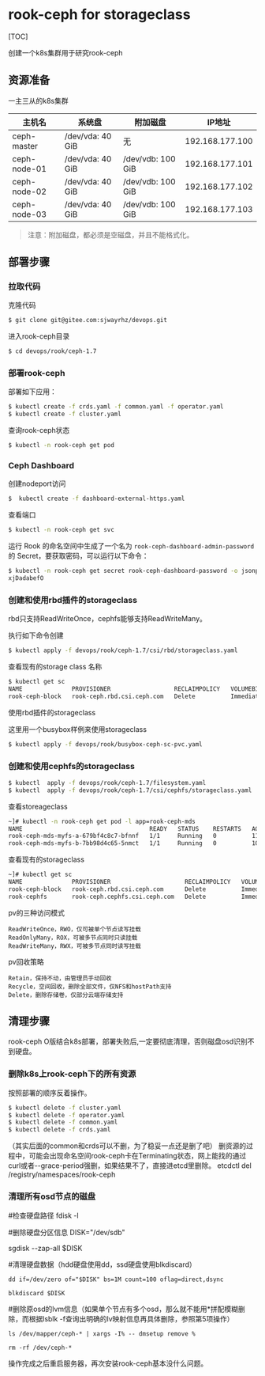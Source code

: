 # rook-ceph for storageclass

[TOC]

创建一个k8s集群用于研究rook-ceph

## 资源准备

一主三从的k8s集群

| 主机名       | 系统盘           | 附加磁盘          | IP地址          |
| ------------ | ---------------- | ----------------- | --------------- |
| ceph-master  | /dev/vda: 40 GiB | 无                | 192.168.177.100 |
| ceph-node-01 | /dev/vda: 40 GiB | /dev/vdb: 100 GiB | 192.168.177.101 |
| ceph-node-02 | /dev/vda: 40 GiB | /dev/vdb: 100 GiB | 192.168.177.102 |
| ceph-node-03 | /dev/vda: 40 GiB | /dev/vdb: 100 GiB | 192.168.177.103 |

> 注意：附加磁盘，都必须是空磁盘，并且不能格式化。

## 部署步骤

### 拉取代码

克隆代码

```bash
$ git clone git@gitee.com:sjwayrhz/devops.git
```

进入rook-ceph目录

```bash
$ cd devops/rook/ceph-1.7
```

### 部署rook-ceph

部署如下应用：

```bash
$ kubectl create -f crds.yaml -f common.yaml -f operator.yaml
$ kubectl create -f cluster.yaml
```

查询rook-ceph状态

```bash
$ kubectl -n rook-ceph get pod
```

### Ceph Dashboard

创建nodeport访问

```bash
$  kubectl create -f dashboard-external-https.yaml
```

查看端口

```bash
$ kubectl -n rook-ceph get svc 
```

运行 Rook 的命名空间中生成了一个名为 `rook-ceph-dashboard-admin-password` 的 Secret，要获取密码，可以运行以下命令：

```bash
$ kubectl -n rook-ceph get secret rook-ceph-dashboard-password -o jsonpath="{['data']['password']}" | base64 --decode && echo
xjDadabefO
```

### 创建和使用rbd插件的storageclass

rbd只支持ReadWriteOnce，cephfs能够支持ReadWriteMany。

执行如下命令创建

```bash
$ kubectl apply -f devops/rook/ceph-1.7/csi/rbd/storageclass.yaml
```

查看现有的storage class 名称

```bash
$ kubectl get sc
NAME              PROVISIONER                  RECLAIMPOLICY   VOLUMEBINDINGMODE   ALLOWVOLUMEEXPANSION   AGE
rook-ceph-block   rook-ceph.rbd.csi.ceph.com   Delete          Immediate           true                   46m
```

使用rbd插件的storageclass

这里用一个busybox样例来使用storageclass

```bash
$ kubectl apply -f devops/rook/busybox-ceph-sc-pvc.yaml
```

### 创建和使用cephfs的storageclass

```bash
$ kubectl  apply -f devops/rook/ceph-1.7/filesystem.yaml
$ kubectl  apply -f devops/rook/ceph-1.7/csi/cephfs/storageclass.yaml
```

查看storeageclass

```bash
~]# kubectl -n rook-ceph get pod -l app=rook-ceph-mds
NAME                                    READY   STATUS    RESTARTS   AGE
rook-ceph-mds-myfs-a-679bf4c8c7-bfnnf   1/1     Running   0          11s
rook-ceph-mds-myfs-b-7bb98d4c65-5nmct   1/1     Running   0          10s
```

查看现有的storageclass

```bash
~]# kubectl get sc
NAME              PROVISIONER                     RECLAIMPOLICY   VOLUMEBINDINGMODE   ALLOWVOLUMEEXPANSION   AGE
rook-ceph-block   rook-ceph.rbd.csi.ceph.com      Delete          Immediate           true                   3d1h
rook-cephfs       rook-ceph.cephfs.csi.ceph.com   Delete          Immediate           true                   34s
```

pv的三种访问模式

```
ReadWriteOnce，RWO，仅可被单个节点读写挂载
ReadOnlyMany，ROX，可被多节点同时只读挂载
ReadWriteMany，RWX，可被多节点同时读写挂载
```

pv回收策略

```
Retain，保持不动，由管理员手动回收
Recycle，空间回收，删除全部文件，仅NFS和hostPath支持
Delete，删除存储卷，仅部分云端存储支持
```



## 清理步骤

rook-ceph O版结合k8s部署，部署失败后,一定要彻底清理，否则磁盘osd识别不到硬盘。

### 删除k8s上rook-ceph下的所有资源

按照部署的顺序反着操作。

```bash
$ kubectl delete -f cluster.yaml
$ kubectl delete -f operator.yaml
$ kubectl delete -f common.yaml
$ kubectl delete -f crds.yaml
```

（其实后面的common和crds可以不删，为了稳妥一点还是删了吧）
删资源的过程中，可能会出现命名空间rook-ceph卡在Terminating状态，网上能找的通过curl或者--grace-period强删，如果结果不了，直接进etcd里删除。
etcdctl del /registry/namespaces/rook-ceph

### 清理所有osd节点的磁盘

#检查硬盘路径
fdisk -l

#删除硬盘分区信息
DISK="/dev/sdb"

sgdisk --zap-all $DISK

#清理硬盘数据（hdd硬盘使用dd，ssd硬盘使用blkdiscard）

```
dd if=/dev/zero of="$DISK" bs=1M count=100 oflag=direct,dsync

blkdiscard $DISK
```

#删除原osd的lvm信息（如果单个节点有多个osd，那么就不能用*拼配模糊删除，而根据lsblk -f查询出明确的lv映射信息再具体删除，参照第5项操作）

```
ls /dev/mapper/ceph-* | xargs -I% -- dmsetup remove %

rm -rf /dev/ceph-*
```

操作完成之后重启服务器，再次安装rook-ceph基本没什么问题。
